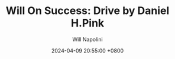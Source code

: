 ---
title: "Will On Success: Drive by Daniel H.Pink"
author: Will Napolini
date: 2024-04-09 20:55:00 +0800
categories: [Mindset, Book-summaries]
tags:
  [
    drive,
    daniel-h-pink,
    motivation-psychology,
    intrinsic-motivation,
    extrinsic-motivation,
    work-culture,
    productivity-boost,
    management-techniques,
    job-satisfaction,
    motivation-strategies,
    self-discipline,
    personal-effectiveness,
    goal-setting,
    drive-book-summary,
    motivation-theory,
    business-performance,
    workplace-success,
    leadership-styles,
    career-development,
    employee-engagement,
    behavioral-economics
  ]
image: https://pbs.twimg.com/media/GO1lPrfW4AAOk-S?format=jpg&name=large
alt: "Will On Success: Drive by Daniel H.Pink"
fallback:
  - 
  # Replace with the URL of your backup image
  -
  # Replace with the URL of your backup image
---